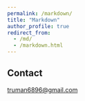```yaml
---
permalink: /markdown/
title: "Markdown"
author_profile: true
redirect_from: 
  - /md/
  - /markdown.html
---
```


## Contact

truman6896@gmail.com